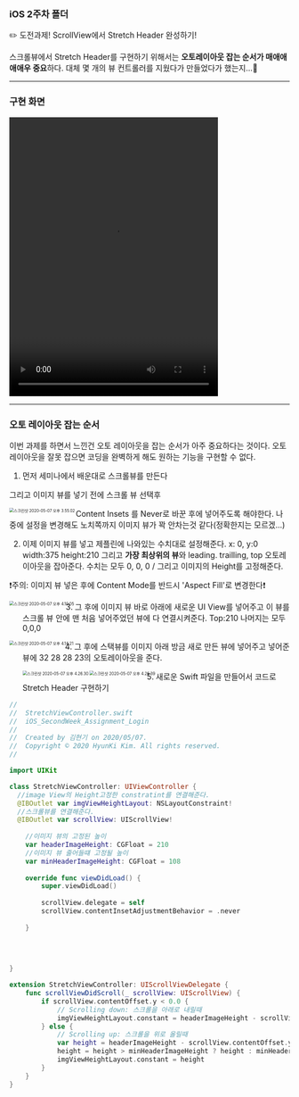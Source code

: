 ### iOS 2주차 폴더

✏️ 도전과제! ScrollView에서 Stretch Header 완성하기!

스크롤뷰에서 Stretch Header를 구현하기 위해서는 **오토레이아웃 잡는 순서가 매애애애애우 중요**하다. 대체 몇 개의 뷰 컨트롤러를 지웠다가 만들었다가 했는지...🤣

***

### 구현 화면

<video src="/Users/kimhyunki/Downloads/SOPT/KimHyunKi/markdown_image/화면 기록 2020-05-07 오후 3.13.01.mov" width ="375px" height = "500px"></video>            



***

### 오토 레이아웃 잡는 순서

이번 과제를 하면서 느낀건 오토 레이아웃을 잡는 순서가 아주 중요하다는 것이다. 오토레이아웃을 잘못 잡으면 코딩을 완벽하게 해도 원하는 기능을 구현할 수 없다.

1. 먼저 세미나에서 배운대로 스크롤뷰를 만든다

그리고 이미지 뷰를 넣기 전에 스크롤 뷰 선택후 

<img src="/Users/kimhyunki/Downloads/SOPT/KimHyunKi/markdown_image/a.png" alt="스크린샷 2020-05-07 오후 3.55.02" style="zoom:50%;" align ="left"/>



Content Insets 를 Never로 바꾼 후에 넣어주도록 해야한다. 나중에 설정을 변경해도 노치쪽까지 이미지 뷰가 꽉 안차는것 같다(정확한지는 모르겠...)

2. 이제 이미지 뷰를 넣고 제플린에 나와있는 수치대로 설정해준다. x: 0, y:0 width:375 height:210 그리고 **가장 최상위의 뷰**와 leading. trailling, top 오토레이아웃을 잡아준다. 수치는 모두 0, 0, 0 / 그리고 이미지의 Height를 고정해준다.



❗️주의: 이미지 뷰 넣은 후에 Content Mode를 반드시 'Aspect Fill'로 변경한다❗️

<img src="/Users/kimhyunki/Downloads/SOPT/KimHyunKi/markdown_image/스크린샷 2020-05-07 오후 4.10.05.png" alt="스크린샷 2020-05-07 오후 4.10.05" style="zoom:50%;" align ="left"/>

3. 그 후에 이미지 뷰 바로 아래에 새로운 UI View를 넣어주고 이 뷰를 스크롤 뷰 안에 맨 처음 넣어주었던 뷰에 다 연결시켜준다. Top:210 나머지는 모두 0,0,0

<img src="/Users/kimhyunki/Downloads/SOPT/KimHyunKi/markdown_image/스크린샷 2020-05-07 오후 4.14.21.png" alt="스크린샷 2020-05-07 오후 4.14.21" style="zoom:50%;" align ="left" />



4. 그 후에 스택뷰를 이미지 아래 방금 새로 만든 뷰에 넣어주고 넣어준 뷰에 32 28 28 23의 오토레이아웃을 준다.

   <img src="/Users/kimhyunki/Downloads/SOPT/KimHyunKi/markdown_image/스크린샷 2020-05-07 오후 4.26.30.png" alt="스크린샷 2020-05-07 오후 4.26.30" style="zoom:50%;" align ="left" />



<img src="/Users/kimhyunki/Downloads/SOPT/KimHyunKi/markdown_image/스크린샷 2020-05-07 오후 4.26.39.png" alt="스크린샷 2020-05-07 오후 4.26.39" style="zoom:50%;" align = "left" />



5. 새로운 Swift 파일을 만들어서 코드로 Stretch Header 구현하기




```swift
//
//  StretchViewController.swift
//  iOS_SecondWeek_Assignment_Login
//
//  Created by 김현기 on 2020/05/07.
//  Copyright © 2020 HyunKi Kim. All rights reserved.
//

import UIKit

class StretchViewController: UIViewController {
  //image View의 Height고정한 constratint를 연결해준다. 
  @IBOutlet var imgViewHeightLayout: NSLayoutConstraint!
  //스크롤뷰를 연결해준다.
  @IBOutlet var scrollView: UIScrollView!
    
  	//이미지 뷰의 고정된 높이
    var headerImageHeight: CGFloat = 210
   	//이미지 뷰 줄어들떄 고정될 높이 
  	var minHeaderImageHeight: CGFloat = 108
    
    override func viewDidLoad() {
        super.viewDidLoad()
        
        scrollView.delegate = self
        scrollView.contentInsetAdjustmentBehavior = .never
       
    }
    
   

    
}

extension StretchViewController: UIScrollViewDelegate {
    func scrollViewDidScroll(_ scrollView: UIScrollView) {
        if scrollView.contentOffset.y < 0.0 {
            // Scrolling down: 스크롤을 아래로 내릴때
            imgViewHeightLayout.constant = headerImageHeight - scrollView.contentOffset.y
        } else {
            // Scrolling up: 스크롤을 위로 올릴때 
            var height = headerImageHeight - scrollView.contentOffset.y
            height = height > minHeaderImageHeight ? height : minHeaderImageHeight
            imgViewHeightLayout.constant = height
        }
    }
}

```

























